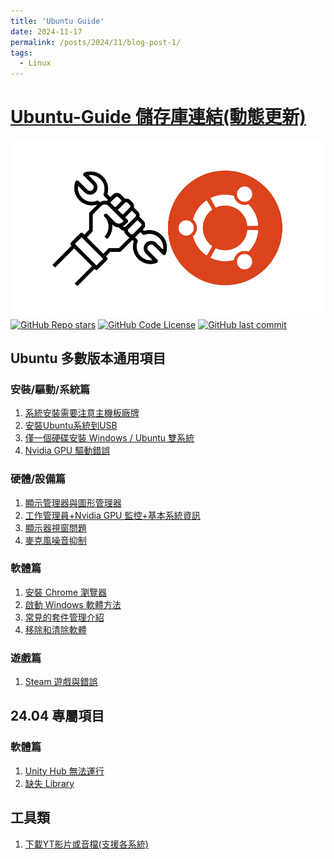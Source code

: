 ```yaml
---
title: 'Ubuntu Guide'
date: 2024-11-17
permalink: /posts/2024/11/blog-post-1/
tags:
  - Linux
---
```


# [Ubuntu-Guide 儲存庫連結(動態更新)](https://github.com/TsukiSama9292/Ubuntu-Guide)
![# Ubuntu-Guide](https://raw.githubusercontent.com/TsukiSama9292/Ubuntu-Guide/main/assets/logo.png)
[![GitHub Repo stars](https://img.shields.io/github/stars/TsukiSama9292/Ubuntu-Guide?style=social)](https://github.com/TsukiSama9292/Ubuntu-Guide/stargazers)
[![GitHub Code License](https://img.shields.io/github/license/TsukiSama9292/Ubuntu-Guide)](LICENSE)
[![GitHub last commit](https://img.shields.io/github/last-commit/TsukiSama9292/Ubuntu-Guide)](https://github.com/TsukiSama9292/Ubuntu-Guide/commits/main)


## Ubuntu 多數版本通用項目
### 安裝/驅動/系統篇
1. [系統安裝需要注意主機板廠牌](https://github.com/TsukiSama9292/Ubuntu-Guide/tree/main/zh_tw/all/system_install_notice.md)
2. [安裝Ubuntu系統到USB](https://github.com/TsukiSama9292/Ubuntu-Guide/tree/main/zh_tw/all/install_ubuntu.md)
3. [僅一個硬碟安裝 Windows / Ubuntu 雙系統](https://github.com/TsukiSama9292/Ubuntu-Guide/tree/main/zh_tw/all/install_ubuntu.md)
4. [Nvidia GPU 驅動錯誤](https://github.com/TsukiSama9292/Ubuntu-Guide/tree/main/zh_tw/all/nvidia_gpu_driver_error.md)


### 硬體/設備篇
1. [顯示管理器與圖形管理器](https://github.com/TsukiSama9292/Ubuntu-Guide/tree/main/zh_tw/all/display_manager_and_graphics_manager.md)
2. [工作管理員+Nvidia GPU 監控+基本系統資訊](https://github.com/TsukiSama9292/Ubuntu-Guide/tree/main/zh_tw/all/work_manager_and_hardware_monitoring.md)
3. [顯示器視窗問題](https://github.com/TsukiSama9292/Ubuntu-Guide/tree/main/zh_tw/all/display_monitor_window_problem.md)
4. [麥克風噪音抑制](https://github.com/TsukiSama9292/Ubuntu-Guide/tree/main/zh_tw/all/microphone_noise_suppression.md)

### 軟體篇
1. [安裝 Chrome 瀏覽器](https://github.com/TsukiSama9292/Ubuntu-Guide/tree/main/zh_tw/all/install_chrome.md)
2. [啟動 Windows 軟體方法](https://github.com/TsukiSama9292/Ubuntu-Guide/tree/main/zh_tw/all/launch_windows_software.md)
3. [常見的套件管理介紹](https://github.com/TsukiSama9292/Ubuntu-Guide/tree/main/zh_tw/all/package_management.md)
4. [移除和清除軟體](https://github.com/TsukiSama9292/Ubuntu-Guide/tree/main/zh_tw/all/remove_and_clear.md)

### 遊戲篇
1. [Steam 遊戲與錯誤](https://github.com/TsukiSama9292/Ubuntu-Guide/tree/main/zh_tw/all/steam_game_error_or_black_screen.md)



## 24.04 專屬項目
### 軟體篇
1. [Unity Hub 無法運行](https://github.com/TsukiSama9292/Ubuntu-Guide/tree/main/zh_tw/24.04/unity_hub_cannot_run.md)
2. [缺失 Library](https://github.com/TsukiSama9292/Ubuntu-Guide/tree/main/zh_tw/24.04/missing_library.md)



## 工具類
1. [下載YT影片或音檔(支援各系統)](https://github.com/TsukiSama9292/Ubuntu-Guide/tree/main/zh_tw/tool/download_yt_video_or_audio.ipynb)
